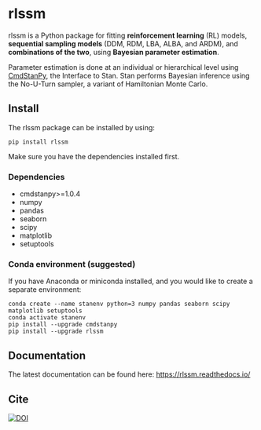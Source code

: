 # rlssm

rlssm is a Python package for fitting **reinforcement learning** (RL) models, 
**sequential sampling models** (DDM, RDM, LBA, ALBA, and ARDM), and **combinations of the two**, 
using **Bayesian parameter estimation**. 

Parameter estimation is done at an individual or hierarchical level using 
[CmdStanPy](https://cmdstanpy.readthedocs.io/en/stable-0.9.65/index.html), the Interface to Stan. 
Stan performs Bayesian inference using the No-U-Turn sampler, a variant of Hamiltonian Monte Carlo.

## Install
The rlssm package can be installed by using: 
```
pip install rlssm
```

Make sure you have the dependencies installed first.

### Dependencies
- cmdstanpy>=1.0.4
- numpy
- pandas
- seaborn
- scipy
- matplotlib
- setuptools

### Conda environment (suggested)
If you have Anaconda or miniconda installed, and you would like to create a separate environment:

```
conda create --name stanenv python=3 numpy pandas seaborn scipy matplotlib setuptools
conda activate stanenv
pip install --upgrade cmdstanpy
pip install --upgrade rlssm
```
## Documentation

The latest documentation can be found here: https://rlssm.readthedocs.io/

## Cite

[![DOI](https://zenodo.org/badge/332414951.svg)](https://zenodo.org/badge/latestdoi/332414951)

